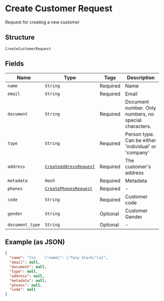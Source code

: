 
# Create Customer Request

Request for creating a new customer

## Structure

`CreateCustomerRequest`

## Fields

| Name | Type | Tags | Description |
|  --- | --- | --- | --- |
| `name` | `String` | Required | Name |
| `email` | `String` | Required | Email |
| `document` | `String` | Required | Document number. Only numbers, no special characters. |
| `type` | `String` | Required | Person type. Can be either 'individual' or 'company' |
| `address` | [`CreateAddressRequest`](/doc/models/create-address-request.md) | Required | The customer's address |
| `metadata` | `Hash` | Required | Metadata |
| `phones` | [`CreatePhonesRequest`](/doc/models/create-phones-request.md) | Required | - |
| `code` | `String` | Required | Customer code |
| `gender` | `String` | Optional | Customer Gender |
| `document_type` | `String` | Optional | - |

## Example (as JSON)

```json
{
  "name": "{\n    \"name\": \"Tony Stark\"\n}",
  "email": null,
  "document": null,
  "type": null,
  "address": null,
  "metadata": null,
  "phones": null,
  "code": null
}
```

